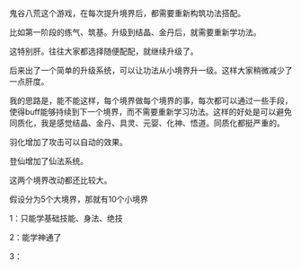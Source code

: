 鬼谷八荒这个游戏，在每次提升境界后，都需要重新构筑功法搭配。

比如第一阶段的练气、筑基。升级到结晶、金丹后，就需要重新学功法。

这特别肝。往往大家都选择随便配配，就继续升级了。

后来出了一个简单的升级系统，可以让功法从小境界升一级。这样大家稍微减少了一点肝度。



我的思路是，能不能这样，每个境界做每个境界的事，每次都可以通过一些手段，使得buff能够持续到下一个境界，而不需要重新学习功法。这样的好处是可以避免同质化，我是感觉结晶、金丹、具灵、元婴、化神、悟道。同质化都挺严重的。

羽化增加了攻击可以自动的效果。

登仙增加了仙法系统。

这两个境界改动都还比较大。

假设分为5个大境界，那就有10个小境界

1：只能学基础技能、身法、绝技

2：能学神通了

3：
